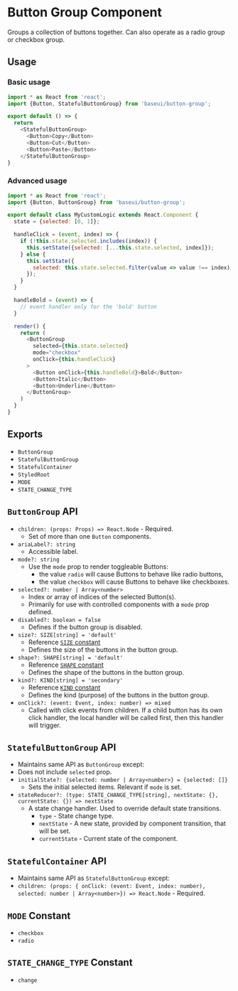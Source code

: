 # Button Group Component

Groups a collection of buttons together. Can also operate as a radio group or checkbox group.

## Usage

### Basic usage

```javascript
import * as React from 'react';
import {Button, StatefulButtonGroup} from 'baseui/button-group';

export default () => {
  return
    <StatefulButtonGroup>
      <Button>Copy</Button>
      <Button>Cut</Button>
      <Button>Paste</Button>
    </StatefulButtonGroup>
}
```

### Advanced usage

```javascript
import * as React from 'react';
import {Button, ButtonGroup} from 'baseui/button-group';

export default class MyCustomLogic extends React.Component {
  state = {selected: [0, 1]};

  handleClick = (event, index) => {
    if (!this.state.selected.includes(index)) {
      this.setState({selected: [...this.state.selected, index]});
    } else {
      this.setState({
        selected: this.state.selected.filter(value => value !== index),
      });
    }
  }

  handleBold = (event) => {
    // event handler only for the 'bold' button
  }

  render() {
    return (
      <ButtonGroup
        selected={this.state.selected}
        mode="checkbox"
        onClick={this.handleClick}
      >
        <Button onClick={this.handleBold}>Bold</Button>
        <Button>Italic</Button>
        <Button>Underline</Button>
      </ButtonGroup>
    )
  }
}
```

## Exports

* `ButtonGroup`
* `StatefulButtonGroup`
* `StatefulContainer`
* `StyledRoot`
* `MODE`
* `STATE_CHANGE_TYPE`

## `ButtonGroup` API

* `children: (props: Props) => React.Node` - Required.
  * Set of more than one `Button` components.
* `ariaLabel?: string`
  * Accessible label.
* `mode?: string`
  * Use the `mode` prop to render toggleable Buttons:
    * the value `radio` will cause Buttons to behave like radio buttons,
    * the value `checkbox` will cause Buttons to behave like checkboxes.
* `selected?: number | Array<number>`
  * Index or array of indices of the selected Button(s).
  * Primarily for use with controlled components with a `mode` prop defined.
* `disabled?: boolean = false`
  * Defines if the button group is disabled.
* `size?: SIZE[string] = 'default'`
  * Reference [`SIZE` constant](https://github.com/uber-web/baseui/blob/master/src/button/constants.js)
  * Defines the size of the buttons in the button group.
* `shape?: SHAPE[string] = 'default'`
  * Reference [`SHAPE` constant](https://github.com/uber-web/baseui/blob/master/src/button/constants.js)
  * Defines the shape of the buttons in the button group.
* `kind?: KIND[string] = 'secondary'`
  * Reference [`KIND` constant](https://github.com/uber-web/baseui/blob/master/src/button/constants.js)
  * Defines the kind (purpose) of the buttons in the button group.
* `onClick?: (event: Event, index: number) => mixed`
  * Called with click events from children. If a child button has its own click handler, the local handler will be called first, then this handler will trigger.

## `StatefulButtonGroup` API

* Maintains same API as `ButtonGroup` except:
* Does not include `selected` prop.
* `initialState?: {selected: number | Array<number>} = {selected: []}`
  * Sets the initial selected items. Relevant if `mode` is set.
* `stateReducer?: (type: STATE_CHANGE_TYPE[string], nextState: {}, currentState: {}) => nextState`
  * A state change handler. Used to override default state transitions.
    * `type` - State change type.
    * `nextState` - A new state, provided by component transition, that will be set.
    * `currentState` - Current state of the component.

## `StatefulContainer` API

* Maintains same API as `StatefulButtonGroup` except:
* `children: (props: { onClick: (event: Event, index: number), selected: number | Array<number>}) => React.Node` - Required.

## `MODE` Constant

* `checkbox`
* `radio`

## `STATE_CHANGE_TYPE` Constant

* `change`
